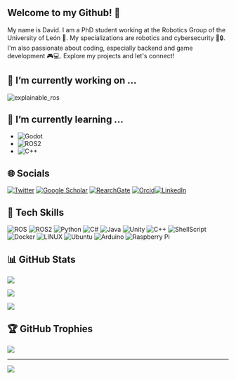 ## Welcome to my Github! 🚀 

My name is David. I am a PhD student working at the Robotics Group of the University of León 🏫.  My specializations are robotics and cybersecurity 🤖🔒. I'm also passionate about coding, especially backend and game development 🎮💻. Explore my projects and let's connect!

## 🔭 I’m currently working on ...

![explainable_ros]([https://github.com/Dsobh/explainable_ros])

## 🌱 I’m currently learning ...

- ![Godot](https://img.shields.io/badge/Godot-Learning-green)
- ![ROS2](https://img.shields.io/badge/ros%202-grey.svg?style=for-the-badge&logo=ros&logoColor=white)
- ![C++](https://img.shields.io/badge/C%2B%2B-00599C?style=for-the-badge&logo=c%2B%2B&logoColor=white)

## 🌐 Socials

[![Twitter](https://img.shields.io/badge/Twitter-000000?style=for-the-badge&logo=x&logoColor=white)](https://twitter.com/davsobh) [![Google Scholar](https://img.shields.io/badge/Google_Scholar-4285F4?style=for-the-badge&logo=google-scholar&logoColor=white)](https://scholar.google.es/citations?user=u1ajtykAAAAJ&hl=es) [![RearchGate](https://img.shields.io/badge/Research_Gate-00CCBB.svg?&style=for-the-badge&logo=ResearchGate&logoColor=white)](https://www.researchgate.net/profile/David-Sobrin-Hidalgo) [![Orcid](https://img.shields.io/badge/orcid-A6CE39?style=for-the-badge&logo=orcid&logoColor=white)](https://orcid.org/my-orcid?orcid=0009-0005-7673-5921)[![LinkedIn](https://img.shields.io/badge/LinkedIn-0077B5?style=for-the-badge&logo=linkedin&logoColor=white)](https://es.linkedin.com/in/david-sobr%C3%ADn-hidalgo-971671155)

## 🚀 Tech Skills

![ROS](https://img.shields.io/badge/ros-grey.svg?style=for-the-badge&logo=ros&logoColor=white) ![ROS2](https://img.shields.io/badge/ros%202-grey.svg?style=for-the-badge&logo=ros&logoColor=white) ![Python](https://img.shields.io/badge/python-3670A0?style=for-the-badge&logo=python&logoColor=ffdd54) ![C#](https://img.shields.io/badge/C%23-239120?style=for-the-badge&logo=c-sharp&logoColor=white) ![Java](https://img.shields.io/badge/Java-007396?style=for-the-badge&logo=java&logoColor=white) ![Unity](https://img.shields.io/badge/Unity-000000?style=for-the-badge&logo=unity&logoColor=white)
![C++](https://img.shields.io/badge/C%2B%2B-00599C?style=for-the-badge&logo=c%2B%2B&logoColor=white) ![ShellScript](https://img.shields.io/badge/Shell_Script-121011?style=for-the-badge&logo=gnu-bash&logoColor=white) ![Docker](https://img.shields.io/badge/docker-%230db7ed.svg?style=for-the-badge&logo=docker&logoColor=white) ![LINUX](https://img.shields.io/badge/Linux-FCC624?style=for-the-badge&logo=linux&logoColor=black) ![Ubuntu](https://img.shields.io/badge/Ubuntu-E95420?style=for-the-badge&logo=ubuntu&logoColor=black) ![Arduino](https://img.shields.io/badge/-Arduino-00979D?style=for-the-badge&logo=Arduino&logoColor=white) ![Raspberry Pi](https://img.shields.io/badge/-RaspberryPi-C51A4A?style=for-the-badge&logo=Raspberry-Pi)

## 📊 GitHub Stats

![](https://github-readme-stats-git-masterorgs-github-readme-stats-team.vercel.app/api?username=dsobh&theme=transparent&hide_border=false&include_all_commits=false&count_private=false&show_icons=true&include_orgs=true&card_width=600)

![](https://github-readme-streak-stats.herokuapp.com/?user=dsobh&theme=transparent&hide_border=false&card_width=600)

![](https://github-readme-stats.vercel.app/api/top-langs/?username=dsobh&theme=transparent&layout=compact&size_weight=0.5&count_weight=0.5&langs_count=8&card_width=600)

<!-- ![](https://github-contributor-stats.vercel.app/api?username=dsobh&limit=8&theme=transparent&combine_all_yearly_contributions=true&card_width=600&custom_title=Top%20Contributed%20GitHub%20Repositories) -->

## 🏆 GitHub Trophies

![](https://github-profile-trophy.vercel.app/?username=dsobh&theme=discord&no-frame=false&no-bg=false&margin-w=5)

---

[![](https://visitcount.itsvg.in/api?id=dsobh&icon=0&color=0)](https://visitcount.itsvg.in)

<!--
**Dsobh/Dsobh** is a ✨ _special_ ✨ repository because its `README.md` (this file) appears on your GitHub profile.

Here are some ideas to get you started:

- 🔭 I’m currently working on ...
- 🌱 I’m currently learning ...
- 👯 I’m looking to collaborate on ...
- 🤔 I’m looking for help with ...
- 💬 Ask me about ...
- 📫 How to reach me: ...
- 
- ⚡ Fun fact: ...
-->
